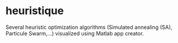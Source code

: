 # heuristique

Several heuristic optimization algorithms (Simulated annealing (SA), Particule Swarm,...) visualized using Matlab app creator.
